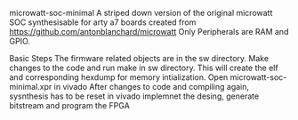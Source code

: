microwatt-soc-minimal
A striped down version of the original microwatt SOC synthesisable for arty a7 boards created from https://github.com/antonblanchard/microwatt Only Peripherals are RAM and GPIO.

Basic Steps
The firmware related objects are in the sw directory.
Make changes to the code and run make in sw directory. This will create the elf and corresponding hexdump for memory intialization.
Open microwatt-soc-minimal.xpr in vivado
After changes to code and compiling again, sysnthesis has to be reset in vivado
implemnet the desing, generate bitstream and program the FPGA
